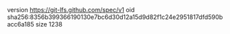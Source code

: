 version https://git-lfs.github.com/spec/v1
oid sha256:8356b399366190130e7bc6d30d12a15d9d82f1c24e2951817dfd590bacc6a185
size 1238
